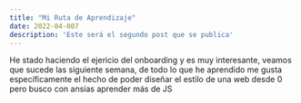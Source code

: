 ```yaml
---
title: "Mi Ruta de Aprendizaje"
date: 2022-04-007
description: 'Este será el segundo post que se publica'
---
```


He stado haciendo el ejericio del onboarding y es muy interesante, veamos que sucede las siguiente semana, de todo lo que he aprendido me gusta 
específicamente el hecho de poder diseñar el estilo de una web desde 0 pero busco con ansias aprender más de JS
